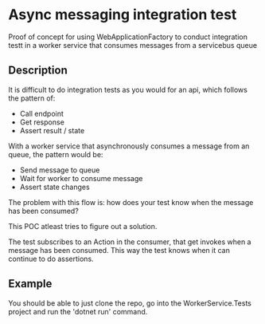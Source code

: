 # Async messaging integration test 
Proof of concept for using WebApplicationFactory to conduct integration testt in a worker service that consumes messages from a servicebus queue

## Description
It is difficult to do integration tests as you would for an api, which follows the pattern of:
* Call endpoint
* Get response
* Assert result / state

With a worker service that asynchronously consumes a message from an queue, the pattern would be:
* Send message to queue
* Wait for worker to consume message
* Assert state changes

The problem with this flow is: how does your test know when the message has been consumed?

This POC atleast tries to figure out a solution.

The test subscribes to an Action in the consumer, that get invokes when a message has been consumed.
This way the test knows when it can continue to do assertions. 

## Example
You should be able to just clone the repo, go into the WorkerService.Tests project and run the 'dotnet run' command.
